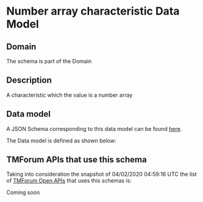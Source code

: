 # Number array characteristic Data Model

## Domain

The  schema is part of the  Domain

## Description

A characteristic which the value is a number array

## Data model

A JSON Schema corresponding to this data model can be found
[here](https://github.com/tmforum-rand/schemas/blob/candidates/Common/NumberArrayCharacteristic.schema.json).

The Data model is defined as shown below:





## TMForum APIs that use this schema

Taking into consideration the snapshot of 04/02/2020 04:59:16 UTC the list of [TMForum Open APIs](https://www.tmforum.org/open-apis/) that uses this schemas is:

Coming soon